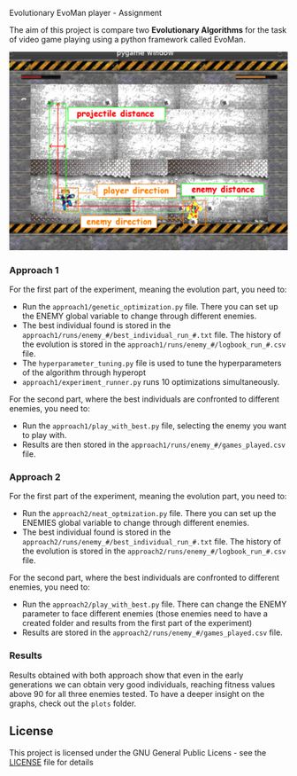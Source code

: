 Evolutionary EvoMan player - Assignment
   
The aim of this project is compare two **Evolutionary Algorithms** for the task of video game playing using a python framework called EvoMan.

![EvoMan](report/game.png)

### Approach 1

For the first part of the experiment, meaning the evolution part, you need to:
- Run the `approach1/genetic_optimization.py` file. There you can set up the ENEMY global variable to change through different enemies. 
- The best individual found  is stored in the `approach1/runs/enemy_#/best_individual_run_#.txt` file. The history of the evolution is stored in the `approach1/runs/enemy_#/logbook_run_#.csv` file.
- The `hyperparameter_tuning.py` file is used to tune the hyperparameters of the algorithm through hyperopt 
- `approach1/experiment_runner.py` runs 10 optimizations simultaneously.
  
For the second part, where the best individuals are confronted to different enemies, you need to:
- Run the `approach1/play_with_best.py` file, selecting the enemy you want to play with. 
- Results are then stored in the `approach1/runs/enemy_#/games_played.csv` file.

### Approach 2

For the first part of the experiment, meaning the evolution part, you need to:
- Run the `approach2/neat_optmization.py` file. There you can set up the ENEMIES global variable to change through different enemies.
- The best individual found  is stored in the `approach2/runs/enemy_#/best_individual_run_#.txt` file. The history of the evolution is stored in the `approach2/runs/enemy_#/logbook_run_#.csv` file.

For the second part, where the best individuals are confronted to different enemies, you need to: 
- Run the `approach2/play_with_best.py` file. There can change the ENEMY parameter to face different enemies (those enemies need to have a created folder and results from the first part of the experiment) 
- Results are stored in the `approach2/runs/enemy_#/games_played.csv` file.

### Results
Results obtained with both approach show that even in the early generations we can obtain very good individuals, reaching fitness  values above 90 for all three enemies tested.
To have a deeper insight on the graphs, check out the `plots` folder.




## License

This project is licensed under the GNU General Public Licens - see the [LICENSE](LICENSE) file for details
